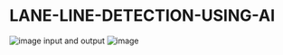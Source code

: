 # LANE-LINE-DETECTION-USING-AI
![image](https://github.com/Rvvkrishna/LANE-LINE-DETECTION-USING-AI/assets/117982033/cefe6df1-db9b-45f4-8dca-2f61229be0e3)
input and output
![image](https://github.com/Rvvkrishna/LANE-LINE-DETECTION-USING-AI/assets/117982033/d8f818a2-76f7-4e3a-a372-595a422f238d)
